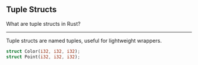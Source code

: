 ## Tuple Structs

What are tuple structs in Rust?

---

Tuple structs are named tuples, useful for lightweight wrappers.

```rust
struct Color(i32, i32, i32);
struct Point(i32, i32, i32);
```

